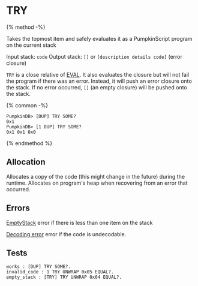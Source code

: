 # TRY

{% method -%}

Takes the topmost item and safely evaluates it as a PumpkinScript
program on the current stack

Input stack: `code`
Output stack: `[]` or `[description details code]` (error closure)

`TRY` is a close relative of [EVAL](EVAL.md). It also evaluates
the closure but will not fail the program if there was an error.
Instead, it will push an error closure onto the stack. If no error
occurred, `[]` (an empty closure) will be pushed onto the stack.

{% common -%}

```
PumpkinDB> [DUP] TRY SOME?
0x1
PumpkinDB> [1 DUP] TRY SOME?
0x1 0x1 0x0
```

{% endmethod %}

## Allocation

Allocates a copy of the code (this might change in the future)
during the runtime. Allocates on program's heap when recovering
from an error that occurred.

## Errors

[EmptyStack](./errors/EmptyStack.md) error if there is less than one item on the stack

[Decoding error](./errors/DECODING.md) error if the code is undecodable.

## Tests

```test
works : [DUP] TRY SOME?.
invalid_code : 1 TRY UNWRAP 0x05 EQUAL?.
empty_stack : [TRY] TRY UNWRAP 0x04 EQUAL?.
```
